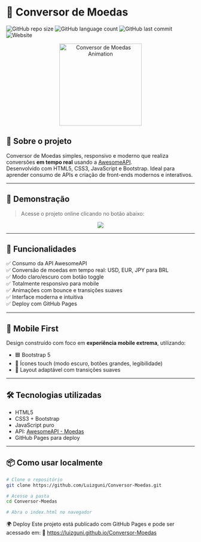 
# 💱 Conversor de Moedas

![GitHub repo size](https://img.shields.io/github/repo-size/Luizguni/Conversor-Moedas?color=blue&style=flat-square)
![GitHub language count](https://img.shields.io/github/languages/count/Luizguni/Conversor-Moedas?style=flat-square)
![GitHub last commit](https://img.shields.io/github/last-commit/Luizguni/Conversor-Moedas?style=flat-square)
![Website](https://img.shields.io/website?url=https://luizguni.github.io/Conversor-Moedas&style=flat-square)

<p align="center">
  <img src="https://user-images.githubusercontent.com/111723010/233848759-28f6ac3f-cf62-4044-8603-f7c8fd80448c.gif" width="220" alt="Conversor de Moedas Animation"/>
</p>

## 🧠 Sobre o projeto

Conversor de Moedas simples, responsivo e moderno que realiza conversões **em tempo real** usando a [AwesomeAPI](https://docs.awesomeapi.com.br/api-de-moedas).  
Desenvolvido com HTML5, CSS3, JavaScript e Bootstrap. Ideal para aprender consumo de APIs e criação de front-ends modernos e interativos.

---

## 🚀 Demonstração

> Acesse o projeto online clicando no botão abaixo:

<p align="center">
  <a href="https://luizguni.github.io/Conversor-Moedas" target="_blank">
    <img src="https://img.shields.io/badge/🔗%20Ver%20Online-2ecc71?style=for-the-badge&logo=google-chrome&logoColor=white"/>
  </a>
</p>

---

## 🧩 Funcionalidades

✅ Consumo da API AwesomeAPI  
✅ Conversão de moedas em tempo real: USD, EUR, JPY para BRL  
✅ Modo claro/escuro com botão toggle  
✅ Totalmente responsivo para mobile  
✅ Animações com bounce e transições suaves  
✅ Interface moderna e intuitiva  
✅ Deploy com GitHub Pages

---

## 📱 Mobile First

Design construído com foco em **experiência mobile extrema**, utilizando:

- 🟦 Bootstrap 5  
- 📱 Ícones touch (modo escuro, botões grandes, legibilidade)
- 💫 Layout adaptável com transições suaves

---

## 🛠️ Tecnologias utilizadas

- HTML5  
- CSS3 + Bootstrap  
- JavaScript puro  
- API: [AwesomeAPI - Moedas](https://docs.awesomeapi.com.br/api-de-moedas)  
- GitHub Pages para deploy

---

## 📦 Como usar localmente

```bash
# Clone o repositório
git clone https://github.com/Luizguni/Conversor-Moedas.git

# Acesse a pasta
cd Conversor-Moedas

# Abra o index.html no navegador

```
🌍 Deploy
 Este projeto está publicado com GitHub Pages e pode ser acessado em:
🔗 https://luizguni.github.io/Conversor-Moedas

